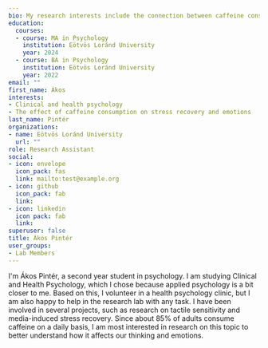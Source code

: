 ```yaml
---
bio: My research interests include the connection between caffeine consumption, physiological arousal and stress.
education:
  courses:
  - course: MA in Psychology
    institution: Eötvös Loránd University
    year: 2024
  - course: BA in Psychology
    institution: Eötvös Loránd University
    year: 2022
email: ""
first_name: Ákos
interests:
- Clinical and health psychology
- The effect of caffeine consumption on stress recovery and emotions
last_name: Pintér
organizations:
- name: Eötvös Loránd University
  url: ""
role: Research Assistant
social:
- icon: envelope
  icon_pack: fas
  link: mailto:test@example.org
- icon: github
  icon_pack: fab
  link: 
- icon: linkedin
  icon pack: fab
  link: 
superuser: false
title: Ákos Pintér
user_groups:
- Lab Members
---
```


I'm Ákos Pintér, a second year student in psychology. I am studying Clinical and Health Psychology, which I chose because applied psychology is a bit closer to me. Based on this, I volunteer in a health psychology clinic, but I am also happy to help in the research lab with any task. I have been involved in several projects, such as research on tactile sensitivity and media-induced stress recovery. Since about 85% of adults consume caffeine on a daily basis, I am most interested in research on this topic to better understand how it affects our thinking and emotions.